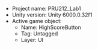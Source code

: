 <!-- UNITY CODE ASSIST INSTRUCTIONS START -->
- Project name: PRU212_Lab1
- Unity version: Unity 6000.0.32f1
- Active game object:
  - Name: HighScoreButton
  - Tag: Untagged
  - Layer: UI
<!-- UNITY CODE ASSIST INSTRUCTIONS END -->